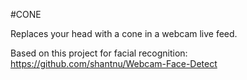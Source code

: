 #CONE

Replaces your head with a cone in a webcam live feed.

Based on this project for facial recognition: https://github.com/shantnu/Webcam-Face-Detect
